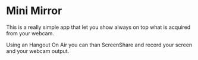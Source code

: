 # Mini Mirror

This is a really simple app that let you show always on top what is acquired from your webcam.

Using an Hangout On Air you can than ScreenShare and record your screen and your webcam output.

